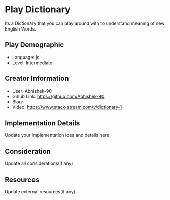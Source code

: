 # Play Dictionary

Its a Dictionary that you can play around with to understand meaning of new English Words.

## Play Demographic

- Language: js
- Level: Intermediate

## Creator Information

- User: Abhishek-90
- Gihub Link: https://github.com/Abhishek-90
- Blog:
- Video: https://www.stack-stream.com/v/dictionary-1

## Implementation Details

Update your implementation idea and details here

## Consideration

Update all considerations(if any)

## Resources

Update external resources(if any)
